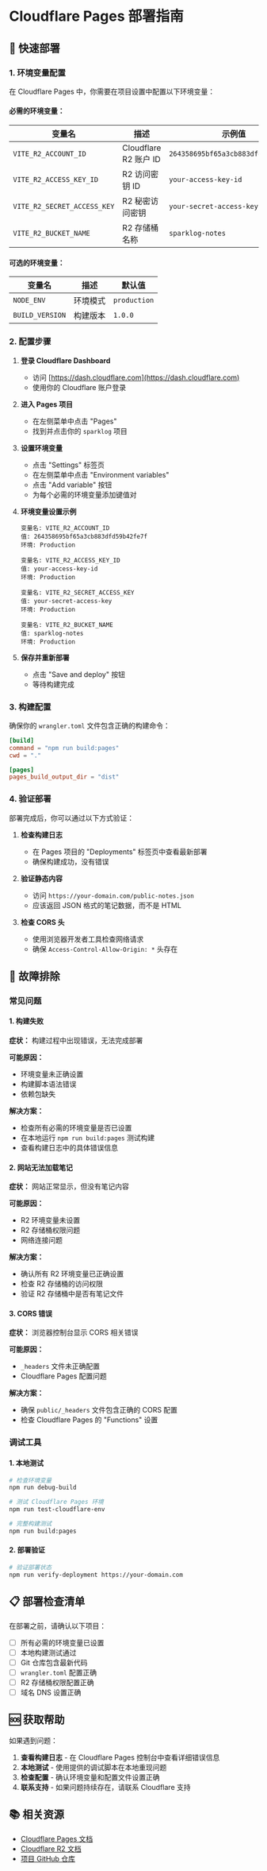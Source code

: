 # Cloudflare Pages 部署指南

## 🚀 快速部署

### 1. 环境变量配置

在 Cloudflare Pages 中，你需要在项目设置中配置以下环境变量：

#### 必需的环境变量：

| 变量名 | 描述 | 示例值 |
|--------|------|--------|
| `VITE_R2_ACCOUNT_ID` | Cloudflare R2 账户 ID | `264358695bf65a3cb883dfd59b42fe7f` |
| `VITE_R2_ACCESS_KEY_ID` | R2 访问密钥 ID | `your-access-key-id` |
| `VITE_R2_SECRET_ACCESS_KEY` | R2 秘密访问密钥 | `your-secret-access-key` |
| `VITE_R2_BUCKET_NAME` | R2 存储桶名称 | `sparklog-notes` |

#### 可选的环境变量：

| 变量名 | 描述 | 默认值 |
|--------|------|--------|
| `NODE_ENV` | 环境模式 | `production` |
| `BUILD_VERSION` | 构建版本 | `1.0.0` |

### 2. 配置步骤

1. **登录 Cloudflare Dashboard**
   - 访问 [https://dash.cloudflare.com](https://dash.cloudflare.com)
   - 使用你的 Cloudflare 账户登录

2. **进入 Pages 项目**
   - 在左侧菜单中点击 "Pages"
   - 找到并点击你的 `sparklog` 项目

3. **设置环境变量**
   - 点击 "Settings" 标签页
   - 在左侧菜单中点击 "Environment variables"
   - 点击 "Add variable" 按钮
   - 为每个必需的环境变量添加键值对

4. **环境变量设置示例**
   ```
   变量名: VITE_R2_ACCOUNT_ID
   值: 264358695bf65a3cb883dfd59b42fe7f
   环境: Production
   
   变量名: VITE_R2_ACCESS_KEY_ID
   值: your-access-key-id
   环境: Production
   
   变量名: VITE_R2_SECRET_ACCESS_KEY
   值: your-secret-access-key
   环境: Production
   
   变量名: VITE_R2_BUCKET_NAME
   值: sparklog-notes
   环境: Production
   ```

5. **保存并重新部署**
   - 点击 "Save and deploy" 按钮
   - 等待构建完成

### 3. 构建配置

确保你的 `wrangler.toml` 文件包含正确的构建命令：

```toml
[build]
command = "npm run build:pages"
cwd = "."

[pages]
pages_build_output_dir = "dist"
```

### 4. 验证部署

部署完成后，你可以通过以下方式验证：

1. **检查构建日志**
   - 在 Pages 项目的 "Deployments" 标签页中查看最新部署
   - 确保构建成功，没有错误

2. **验证静态内容**
   - 访问 `https://your-domain.com/public-notes.json`
   - 应该返回 JSON 格式的笔记数据，而不是 HTML

3. **检查 CORS 头**
   - 使用浏览器开发者工具检查网络请求
   - 确保 `Access-Control-Allow-Origin: *` 头存在

## 🔧 故障排除

### 常见问题

#### 1. 构建失败

**症状：** 构建过程中出现错误，无法完成部署

**可能原因：**
- 环境变量未正确设置
- 构建脚本语法错误
- 依赖包缺失

**解决方案：**
- 检查所有必需的环境变量是否已设置
- 在本地运行 `npm run build:pages` 测试构建
- 查看构建日志中的具体错误信息

#### 2. 网站无法加载笔记

**症状：** 网站正常显示，但没有笔记内容

**可能原因：**
- R2 环境变量未设置
- R2 存储桶权限问题
- 网络连接问题

**解决方案：**
- 确认所有 R2 环境变量已正确设置
- 检查 R2 存储桶的访问权限
- 验证 R2 存储桶中是否有笔记文件

#### 3. CORS 错误

**症状：** 浏览器控制台显示 CORS 相关错误

**可能原因：**
- `_headers` 文件未正确配置
- Cloudflare Pages 配置问题

**解决方案：**
- 确保 `public/_headers` 文件包含正确的 CORS 配置
- 检查 Cloudflare Pages 的 "Functions" 设置

### 调试工具

#### 1. 本地测试

```bash
# 检查环境变量
npm run debug-build

# 测试 Cloudflare Pages 环境
npm run test-cloudflare-env

# 完整构建测试
npm run build:pages
```

#### 2. 部署验证

```bash
# 验证部署状态
npm run verify-deployment https://your-domain.com
```

## 📋 部署检查清单

在部署之前，请确认以下项目：

- [ ] 所有必需的环境变量已设置
- [ ] 本地构建测试通过
- [ ] Git 仓库包含最新代码
- [ ] `wrangler.toml` 配置正确
- [ ] R2 存储桶权限配置正确
- [ ] 域名 DNS 设置正确

## 🆘 获取帮助

如果遇到问题：

1. **查看构建日志** - 在 Cloudflare Pages 控制台中查看详细错误信息
2. **本地测试** - 使用提供的调试脚本在本地重现问题
3. **检查配置** - 确认环境变量和配置文件设置正确
4. **联系支持** - 如果问题持续存在，请联系 Cloudflare 支持

## 📚 相关资源

- [Cloudflare Pages 文档](https://developers.cloudflare.com/pages/)
- [Cloudflare R2 文档](https://developers.cloudflare.com/r2/)
- [项目 GitHub 仓库](https://github.com/linyuxuanlin/sparklog)

